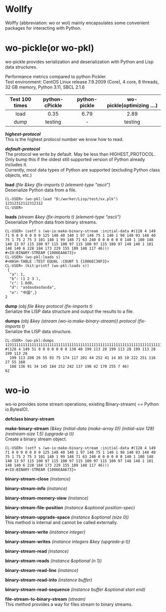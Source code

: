 # Wollfy
Wolffy (abbreviation: wo or wol) mainly encapsulates some convenient packages for interacting with Python.  


# wo-pickle(or wo-pkl)
wo-pickle provides serialization and deserialization with Python and Lisp data structures.  

Performance metrics compared to python Pickler.  
Test environment:
CentOS Linux release 7.9.2009 (Core), 4 core, 8 threads, 32 GB memory, Python 3.11, SBCL 2.1.6 

| Test 100 times   | python-cPickle   | python-pickle   | wo-pickle(optimizing ....) |
|:----------------:|:----------------:|:---------------:|:--------------------------:|
|    load          |         0.35     |    6.79         |   2.89                     |
|    dump          |         testing  |    -            |   testing                  |


***highest-protocol***  
This is the highest protocol number we know how to read.

***default-protocol***  
The protocol we write by default. May be less than HIGHEST_PROTOCOL. Only bump this if the oldest still supported version of Python already includes it.  
Currently, most data types of Python are supported (excluding Python class objects, etc.)

**load** *(file &key (fix-imports t) (element-type "ascii")*  
Deserialize Python data from a file.
```
CL-USER> (wo-pkl:load "D:/worker/Lisp/test/xx.plk")
12312312112312312
CL-USER> 
```

**loads** *(stream &key (fix-imports t) (element-type "ascii")*  
Deserialize Python data from binary streams.
```
CL-USER> (setf s (wo-io:make-binary-stream :initial-data #(128 4 149 71 0 0 0 0 0 0 0 125 148 40 140 1 97 148 75 1 140 1 98 148 93 148 40 75 1 75 2 75 3 101 140 1 99 148 71 63 240 0 0 0 0 0 0 140 1 100 148 140 13 97 115 100 97 115 100 97 115 100 97 115 100 97 148 140 1 101 148 140 6 228 184 173 229 155 189 148 117 46)))
#<IO:BINARY-STREAM {1006EAA673}>
CL-USER> (wo-pkl:loads s)
#<HASH-TABLE :TEST EQUAL :COUNT 5 {1006EC30F3}>
CL-USER> (kit:printf (wo-pkl:loads s))
 {
  "a": 1,
  "b": (1 2 3 ), 
  "c": 1.0d0,
  "d": "asdasdasdasda",
  "e": "中国",}
2
```

**dump** *(obj file &key protocol (fix-imports t)*  
Serialize the LISP data structure and output the results to a file.

**dumps** *(obj &key (stream (wo-io:make-binary-stream)) protocol (fix-imports t)*  
Serialize the LISP data structure.
```
CL-USER> (wo-pkl:dumps 1231111111111111111111111111111111111111111111111111111111111111111111111111111111111111111111111111111111111111111)
#(128 4 149 51 0 0 0 0 0 0 0 138 48 199 113 28 199 113 28 199 113 28 199 113 28
  199 113 208 26 55 93 75 174 117 201 44 252 41 14 85 10 222 251 116 27 55 160
  188 136 91 34 145 184 252 242 137 190 42 170 255 7 46)
62
```


# wo-io
wo-io provides some stream operations, existing Binary-stream( == Python io.BytesIO).

**defclass binary-stream**


**make-binary-stream** *(&key (initial-data (make-array 0)) (initial-size 128) (restream-size 1.5) (upgrade-p t))*  
Create a binary stream object.
```
CL-USER> (setf s (wo-io:make-binary-stream :initial-data #(128 4 149 71 0 0 0 0 0 0 0 125 148 40 140 1 97 148 75 1 140 1 98 148 93 148 40 75 1 75 2 75 3 101 140 1 99 148 71 63 240 0 0 0 0 0 0 140 1 100 148 140 13 97 115 100 97 115 100 97 115 100 97 115 100 97 148 140 1 101 148 140 6 228 184 173 229 155 189 148 117 46)))
#<IO:BINARY-STREAM {1006EAA673}>
```

**binary-stream-close** *(instance)*


**binary-stream-info** *(instance)*


**binary-stream-memery-view** *(instance)*


**binary-stream-file-position** *(instance &optional position-spec)*


**binary-stream-upgrade-space** *(instance &optional (size 0))*  
This method is internal and cannot be called externally.  


**binary-stream-write** *(instance integer)*


**binary-stream-writes** *(instance integers &key (upgrade-p t))*


**binary-stream-read** *(instance)*


**binary-stream-reads** *(instance &optional (n 1))*


**binary-stream-read-line** *(instance)*


**binary-stream-read-into** *(instance buffer)*


**binary-stream-read-sequence** *(instance buffer &optional start end)*


**file-stream-to-binary-stream** *(stream)*  
This method provides a way for files stream to binary streams.  